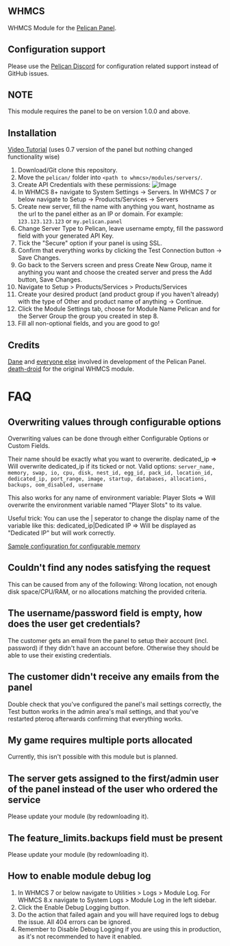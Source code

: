 ## WHMCS

WHMCS Module for the [Pelican Panel](https://github.com/pelican-dev/panel/).

## Configuration support

Please use the [Pelican Discord](https://discord.gg/pelican-panel) for configuration related support instead of GitHub issues.

## NOTE

This module requires the panel to be on version 1.0.0 and above.

## Installation

[Video Tutorial](https://www.youtube.com/watch?v=wURpRD9vfj4) (uses 0.7 version of the panel but nothing changed functionality wise)

1. Download/Git clone this repository.
2. Move the ``pelican/`` folder into ``<path to whmcs>/modules/servers/``.
3. Create API Credentials with these permissions: ![Image](https://i.imgur.com/oeoTyBO.png)
4. In WHMCS 8+ navigate to System Settings → Servers. In WHMCS 7 or below navigate to Setup → Products/Services → Servers
5. Create new server, fill the name with anything you want, hostname as the url to the panel either as an IP or domain. For example: ``123.123.123.123`` or ``my.pelican.panel``
6. Change Server Type to Pelican, leave username empty, fill the password field with your generated API Key.
7. Tick the "Secure" option if your panel is using SSL.
8. Confirm that everything works by clicking the Test Connection button -> Save Changes.
9. Go back to the Servers screen and press Create New Group, name it anything you want and choose the created server and press the Add button, Save Changes.
10. Navigate to Setup > Products/Services > Products/Services
11. Create your desired product (and product group if you haven't already) with the type of Other and product name of anything -> Continue.
12. Click the Module Settings tab, choose for Module Name Pelican and for the Server Group the group you created in step 8.
13. Fill all non-optional fields, and you are good to go!

## Credits

[Dane](https://github.com/DaneEveritt) and [everyone else](https://github.com/pelican-dev/panel/graphs/contributors) involved in development of the Pelican Panel.
[death-droid](https://github.com/death-droid) for the original WHMCS module.

# FAQ

## Overwriting values through configurable options

Overwriting values can be done through either Configurable Options or Custom Fields.

Their name should be exactly what you want to overwrite.
dedicated_ip => Will overwrite dedicated_ip if its ticked or not.
Valid options: ``server_name, memory, swap, io, cpu, disk, nest_id, egg_id, pack_id, location_id, dedicated_ip, port_range, image, startup, databases, allocations, backups, oom_disabled, username``

This also works for any name of environment variable:
Player Slots => Will overwrite the environment variable named "Player Slots" to its value.

Useful trick: You can use the | seperator to change the display name of the variable like this:
dedicated_ip|Dedicated IP => Will be displayed as "Dedicated IP" but will work correctly.

[Sample configuration for configurable memory](https://owo.whats-th.is/85JwhVX.png)

## Couldn't find any nodes satisfying the request

This can be caused from any of the following: Wrong location, not enough disk space/CPU/RAM, or no allocations matching the provided criteria.

## The username/password field is empty, how does the user get credentials?

The customer gets an email from the panel to setup their account (incl. password) if they didn't have an account before. Otherwise they should be able to use their existing credentials.

## The customer didn't receive any emails from the panel

Double check that you've configured the panel's mail settings correctly, the Test button works in the admin area's mail settings, and that you've restarted pteroq afterwards confirming that everything works.

## My game requires multiple ports allocated

Currently, this isn't possible with this module but is planned.

## The server gets assigned to the first/admin user of the panel instead of the user who ordered the service

Please update your module (by redownloading it).

## The feature_limits.backups field must be present

Please update your module (by redownloading it).

## How to enable module debug log

1. In WHMCS 7 or below navigate to Utilities > Logs > Module Log. For WHMCS 8.x navigate to System Logs > Module Log in the left sidebar.
2. Click the Enable Debug Logging button.
3. Do the action that failed again and you will have required logs to debug the issue. All 404 errors can be ignored.
4. Remember to Disable Debug Logging if you are using this in production, as it's not recommended to have it enabled.

